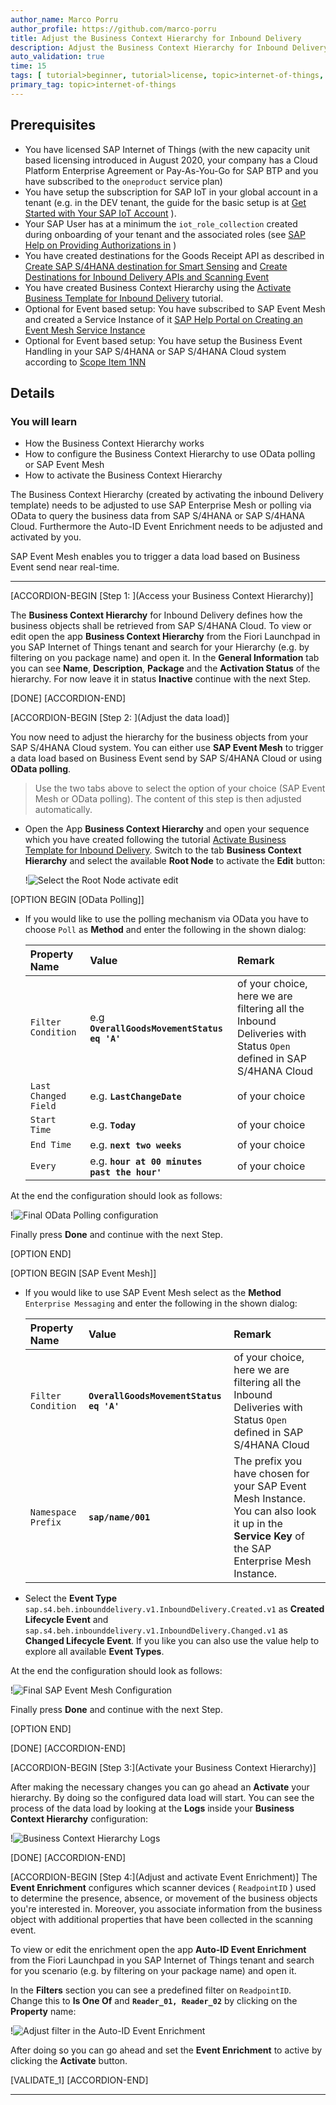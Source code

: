```yaml
---
author_name: Marco Porru
author_profile: https://github.com/marco-porru
title: Adjust the Business Context Hierarchy for Inbound Delivery
description: Adjust the Business Context Hierarchy for Inbound Delivery using SAP Event Mesh or Polling and activate the Auto-ID Event Enrichment.
auto_validation: true
time: 15
tags: [ tutorial>beginner, tutorial>license, topic>internet-of-things, products>sap-internet-of-things, products>sap-business-technology-platform products>sap-event-mesh, products>sap-s-4hana ]
primary_tag: topic>internet-of-things
---
```


## Prerequisites
-   You have licensed SAP Internet of Things (with the new capacity unit based licensing introduced in August 2020, your company has a Cloud Platform Enterprise Agreement or Pay-As-You-Go for SAP BTP and you have subscribed to the `oneproduct` service plan)
-   You have setup the subscription for SAP IoT in your global account in a tenant (e.g. in the DEV tenant, the guide for the basic setup is at [Get Started with Your SAP IoT Account](https://help.sap.com/viewer/195126f4601945cba0886cbbcbf3d364/latest/en-US/bfe6a46a13d14222949072bf330ff2f4.html) ).
-   Your SAP User has at a minimum the `iot_role_collection` created during onboarding of your tenant and the associated roles (see [SAP Help on Providing Authorizations in](https://help.sap.com/viewer/195126f4601945cba0886cbbcbf3d364/latest/en-US/2810dd61e0a8446d839c936f341ec46d.html) )
-   You have created destinations for the Goods Receipt API as described in [Create SAP S/4HANA destination for Smart Sensing](iot-smartsensing-s4destinations) and [Create Destinations for Inbound Delivery APIs and Scanning Event](iot-smartsensing-qcgr-destinations)
-   You have created Business Context Hierarchy using the [Activate Business Template for Inbound Delivery](iot-smartsensing-inbounddelivery-template) tutorial.
-   Optional for Event based setup: You have subscribed to SAP Event Mesh and created a Service Instance of it [SAP Help Portal on Creating an Event Mesh Service Instance](https://help.sap.com/viewer/bf82e6b26456494cbdd197057c09979f/Cloud/en-US/d0483a9e38434f23a4579d6fcc72654b.html)
-   Optional for Event based setup: You have setup the Business Event Handling in your SAP S/4HANA or SAP S/4HANA Cloud system according to [Scope Item 1NN](https://rapid.sap.com/bp/#/browse/scopeitems/1NN)

## Details
### You will learn
-   How the Business Context Hierarchy works
-   How to configure the Business Context Hierarchy to use OData polling or SAP Event Mesh
-   How to activate the Business Context Hierarchy

The Business Context Hierarchy (created by activating the inbound Delivery template) needs to be adjusted to use SAP Enterprise Mesh or polling via OData to query the business data from SAP S/4HANA or SAP S/4HANA Cloud. Furthermore the Auto-ID Event Enrichment needs to be adjusted and activated by you.

SAP Event Mesh enables you to trigger a data load based on Business Event send near real-time.

---

[ACCORDION-BEGIN [Step 1: ](Access your Business Context Hierarchy)]

The **Business Context Hierarchy** for Inbound Delivery defines how the business objects shall be retrieved from SAP S/4HANA Cloud. To view or edit open the app **Business Context Hierarchy** from the Fiori Launchpad in you SAP Internet of Things tenant and search for your Hierarchy (e.g. by filtering on you package name) and open it. In the **General Information** tab you can see **Name**, **Description**, **Package** and the **Activation Status** of the hierarchy. For now leave it in status **Inactive** continue with the next Step.

[DONE]
[ACCORDION-END]

[ACCORDION-BEGIN [Step 2: ](Adjust the data load)]

You now need to adjust the hierarchy for the business objects from your SAP S/4HANA Cloud system. You can either use **SAP Event Mesh** to trigger a data load based on Business Event send by SAP S/4HANA Cloud or using **OData polling**.

> Use the two tabs above to select the option of your choice (SAP Event Mesh or OData polling). The content of this step is then adjusted automatically.

- Open the App **Business Context Hierarchy** and open your sequence which you have created following the tutorial [Activate Business Template for Inbound Delivery](iot-smartsensing-inbounddelivery-template). Switch to the tab **Business Context Hierarchy** and select the available **Root Node** to activate the **Edit** button:

    !![Select the Root Node activate edit](EditDLS1.png)

[OPTION BEGIN [OData Polling]]

-   If you would like to use the polling mechanism via OData you have to choose  `Poll` as **Method** and enter the following in the shown dialog:

    |  Property Name    | Value           | Remark
    |  :-------------   | :-------------  | :-------------
    |  `Filter Condition`       | e.g **`OverallGoodsMovementStatus eq 'A'`** | of your choice, here we are filtering all the Inbound Deliveries with Status `Open` defined in SAP S/4HANA Cloud |
    |  `Last Changed Field`     | e.g. **`LastChangeDate`** | of your choice  |
    |  `Start Time`             | e.g. **`Today`** | of your choice |
    |  `End Time`               | e.g. **`next two weeks`** | of your choice |
    |  `Every`                  | e.g. **`hour at 00 minutes past the hour'`** | of your choice |

At the end the configuration should look as follows:

!![Final OData Polling configuration](PollingConfig.png)

Finally press **Done** and continue with the next Step.

[OPTION END]

[OPTION BEGIN [SAP Event Mesh]]

-   If you would like to use SAP Event Mesh select as the **Method** `Enterprise Messaging` and enter the following in the shown dialog:

    |  Property Name    | Value           | Remark
    |  :-------------   | :-------------  | :-------------
    |  `Filter Condition`          | **`OverallGoodsMovementStatus eq 'A'`** | of your choice, here we are filtering all the Inbound Deliveries with Status `Open` defined in SAP S/4HANA Cloud
    |  `Namespace Prefix`     | **`sap/name/001`** | The prefix you have chosen for your SAP Event Mesh Instance. You can also look it up in the **Service Key** of the SAP Enterprise Mesh Instance.

-   Select the **Event Type** `sap.s4.beh.inbounddelivery.v1.InboundDelivery.Created.v1` as **Created Lifecycle Event** and `sap.s4.beh.inbounddelivery.v1.InboundDelivery.Changed.v1` as **Changed Lifecycle Event**. If you like you can also use the value help to explore all available **Event Types**.

At the end the configuration should look as follows:

!![Final SAP Event Mesh Configuration](EMConfiguration.png)

Finally press **Done** and continue with the next Step.

[OPTION END]

[DONE]
[ACCORDION-END]

[ACCORDION-BEGIN [Step 3:](Activate your Business Context Hierarchy)]

After making the necessary changes you can go ahead an **Activate** your hierarchy. By doing so the configured data load will start. You can see the process of the data load by looking at the **Logs** inside your **Business Context Hierarchy** configuration:

!![Business Context Hierarchy Logs](DataLoadLogs.png)

[DONE]
[ACCORDION-END]

[ACCORDION-BEGIN [Step 4:](Adjust and activate Event Enrichment)]
The **Event Enrichment** configures which scanner devices ( `ReadpointID` ) used to determine the presence, absence, or movement of the business objects you're interested in. Moreover, you associate information from the business object with additional properties that have been collected in the scanning event.

To view or edit the enrichment open the app **Auto-ID Event Enrichment** from the Fiori Launchpad in you SAP Internet of Things tenant and search for you scenario (e.g. by filtering on your package name) and open it.

In the **Filters** section you can see a predefined filter on `ReadpointID`. Change this to **Is One Of** and **`Reader_01, Reader_02`** by clicking on the **Property** name:

!![Adjust filter in the Auto-ID Event Enrichment](AdjustEventEnrichment.png)

After doing so you can go ahead and set the **Event Enrichment** to active by clicking the **Activate** button.


[VALIDATE_1]
[ACCORDION-END]

---
